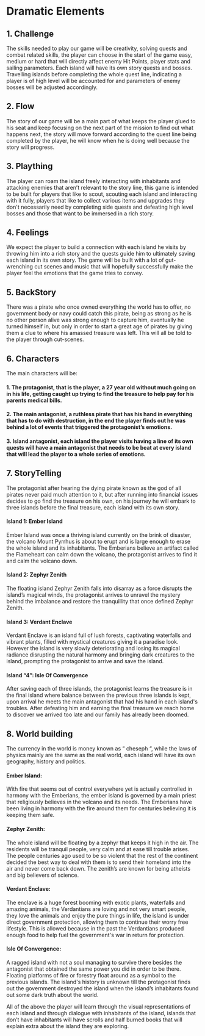 # Dramatic Elements

## 1. Challenge

The skills needed to play our game will be creativity, solving quests and combat related skills, the player can choose in the start of the game easy, medium or hard that will directly affect enemy Hit Points, player stats and sailing parameters. Each island will have its own story quests and bosses. Travelling islands before completing the whole quest line, indicating a player is of high level will be accounted for and parameters of enemy bosses will be adjusted accordingly.

## 2. Flow

The story of our game will be a main part of what keeps the player glued to his seat and keep focusing on the next part of the mission to find out what happens next, the story will move forward according to the quest line being completed by the player, he will know when he is doing well because the story will progress.

## 3. Plaything

The player can roam the island freely interacting with inhabitants and attacking enemies that aren’t relevant to the story line, this game is intended to be built for players that like to scout, scouting each island and interacting with it fully, players that like to collect various items and upgrades they don't necessarily need by completing side quests and defeating high level bosses and those that want to be immersed in a rich story.

## 4. Feelings

We expect the player to build a connection with each island he visits by throwing him into a rich story and the quests guide him to ultimately saving each island in its own story. The game will be built with a lot of gut-wrenching cut scenes and music that will hopefully successfully make the player feel the emotions that the game tries to convey.

## 5. BackStory

There was a pirate who once owned everything the world has to offer, no government body or navy could catch this pirate, being as strong as he is no other person alive was strong enough to capture him, eventually he turned himself in, but only in order to start a great age of pirates by giving them a clue to where his amassed treasure was left. This will all be told to the player through cut-scenes.

## 6. Characters

The main characters will be:


#### 1. The protagonist, that is the player, a 27 year old without much going on in his life, getting caught up trying to find the treasure to help pay for his parents medical bills.

#### 2.  The main antagonist, a ruthless pirate that has his hand in everything that has to do with destruction, in the end the player finds out he was behind a lot of events that triggered the protagonist’s emotions.

#### 3. Island antagonist, each island the player visits having a line of its own quests will have a main antagonist that needs to be beat at every island that will lead the player to a whole series of emotions.

## 7. StoryTelling 

The protagonist after hearing the dying pirate known as the god of all pirates never paid much attention to it, but after running into financial issues decides to go find the treasure on his own, on his journey he will embark to three islands before the final treasure, each island with its own story.

#### Island 1: Ember Island

Ember Island was once a thriving island currently on the brink of disaster, the volcano Mount Pyrrhus is about to erupt and is large enough to erase the whole island and its inhabitants. The Emberians believe an artifact called the Flameheart can calm down the volcano, the protagonist arrives to find it and calm the volcano down.

#### Island 2: Zephyr Zenith

The floating island Zephyr Zenith falls into disarray as a force disrupts the island’s magical winds, the protagonist arrives to unravel the mystery behind the imbalance and restore the tranquillity that once defined Zephyr Zenith.

#### Island 3: Verdant Enclave

Verdant Enclave is an island full of lush forests, captivating waterfalls and vibrant plants, filled with mystical creatures giving it a paradise look. However the island is very slowly deteriorating and losing its magical radiance disrupting the natural harmony and bringing dark creatures to the island, prompting the protagonist to arrive and save the island.



#### Island “4”: Isle Of Convergence

After saving each of three islands, the protagonist learns the treasure is in the final island where balance between the previous three islands is kept, upon arrival he meets the main antagonist that had his hand in each island's troubles. After defeating him and earning the final treasure we reach home to discover we arrived too late and our family has already been doomed.


## 8. World building

The currency in the world is money known as “ cheseph “, while the laws of physics mainly are the same as the real world, each island will have its own geography, history and politics.

#### Ember Island:
With fire that seems out of control everywhere yet is actually controlled in harmony with the Emberians, the ember island is governed by a main priest that religiously believes in the volcano and its needs. The Emberians have been living in harmony with the fire around them for centuries believing it is keeping them safe.

#### Zephyr Zenith:
The whole island will be floating by a zephyr that keeps it high in the air. The residents will be tranquil people, very calm and at ease till trouble arises. The people centuries ago used to be so violent that the rest of the continent decided the best way to deal with them is to send their homeland into the air and never come back down. The zenith’s are known for being atheists and big believers of science.

#### Verdant Enclave:
The enclave is a huge forest booming with exotic plants, waterfalls and amazing animals, the Verdantians are loving and not very smart people, they love the animals and enjoy the pure things in life, the island is under direct government protection, allowing them to continue their worry free lifestyle. This is allowed because in the past the Verdantians produced enough food to help fuel the government's war in return for protection. 

#### Isle Of Convergence: 
A ragged island with not a soul managing to survive there besides the antagonist that obtained the same power you did in order to be there. Floating platforms of fire or forestry float around as a symbol to the previous islands. The island's history is unknown till the protagonist finds out the government destroyed the island when the island’s inhabitants found out some dark truth about the world.



All of the above the player will learn through the visual representations of each island and through dialogue with inhabitants of the island, islands that don’t have inhabitants will have scrolls and half burned books that will explain extra about the island they are exploring.
